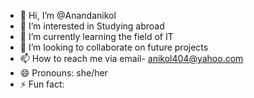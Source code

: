 - 👋 Hi, I’m @Anandanikol
- 👀 I’m interested in Studying abroad 
- 🌱 I’m currently learning the field of IT 
- 💞️ I’m looking to collaborate on future projects 
- 📫 How to reach me via email- anikol404@yahoo.com
- 😄 Pronouns: she/her 
- ⚡ Fun fact: 

<!---
Anandanikol/Anandanikol is a ✨ special ✨ repository because its `README.md` (this file) appears on your GitHub profile.
You can click the Preview link to take a look at your changes.
--->
